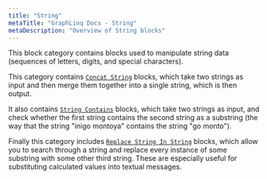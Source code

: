 ```yaml
---
title: "String"
metaTitle: "GraphLinq Docs - String"
metaDescription: "Overview of String blocks"
---
```


This block category contains blocks used to manipulate string data (sequences of letters, digits, and special characters).<p/>

This category contains <a href="/blockTypes/6-string/1-concatString"> `Concat String`</a> blocks, which take two strings as input and then merge them together into a single string, which is then output.<p/>
It also contains <a href="/blockTypes/6-string/2-stringContains"> `String Contains`</a> blocks, which take two strings as input, and check whether the first string contains the second string as a substring (the way that the string "inigo montoya" contains the string "go monto").<p/>
Finally this category includes <a href="/blockTypes/6-string/3-replaceStringInString"> `Replace String In String`</a> blocks, which allow you to search through a string and replace every instance of some substring with some other third string. These are especially useful for substituting calculated values into textual messages.<p/>
